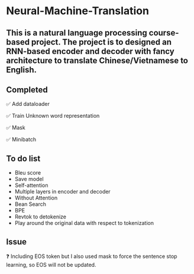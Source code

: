 # Neural-Machine-Translation
## This is a natural language processing course-based project. The project is to designed an RNN-based encoder and decoder with fancy architecture to translate Chinese/Vietnamese to English.

## Completed
:white_check_mark: Add dataloader

:white_check_mark: Train Unknown word representation

:white_check_mark: Mask

:white_check_mark: Minibatch

## To do list

* Bleu score
* Save model
* Self-attention
* Multiple layers in encoder and decoder
* Without Attention
* Bean Search
* BPE
* Revtok to detokenize
* Play around the original data with respect to tokenization


## Issue 

:question: Including EOS token but I also used mask to force the sentence stop learning, so EOS will not be updated.

